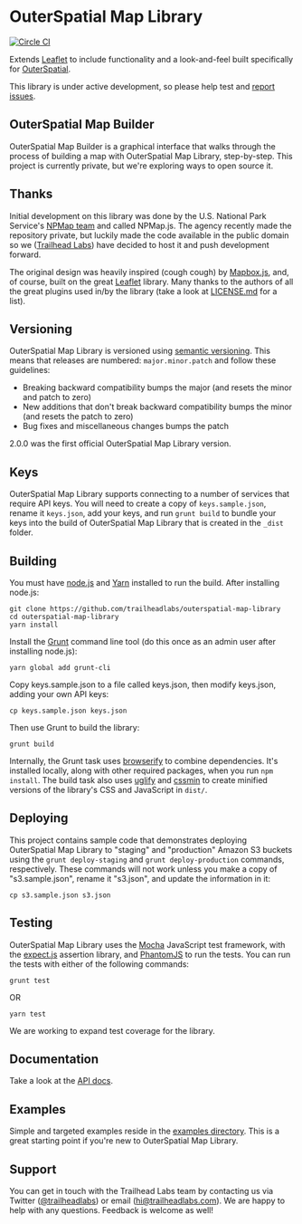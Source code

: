 # OuterSpatial Map Library

[![Circle CI](https://circleci.com/gh/trailheadlabs/outerspatial-map-library.svg?style=svg)](https://circleci.com/gh/trailheadlabs/outerspatial-map-library)

Extends [Leaflet](http://leafletjs.com) to include functionality and a look-and-feel built specifically for [OuterSpatial](https://www.outerspatial.com).

This library is under active development, so please help test and [report issues](https://github.com/trailheadlabs/outerspatial-map-library/issues).

## OuterSpatial Map Builder

OuterSpatial Map Builder is a graphical interface that walks through the process of building a map with OuterSpatial Map Library, step-by-step. This project is currently private, but we're exploring ways to open source it.

## Thanks

Initial development on this library was done by the U.S. National Park Service's [NPMap team](https://www.nps.gov/npmap/) and called NPMap.js. The agency recently made the repository private, but luckily made the code available in the public domain so we ([Trailhead Labs](https://www.trailheadlabs.com)) have decided to host it and push development forward.

The original design was heavily inspired (cough cough) by [Mapbox.js](https://github.com/mapbox/mapbox.js), and, of course, built on the great [Leaflet](http://leafletjs.com) library. Many thanks to the authors of all the great plugins used in/by the library (take a look at [LICENSE.md](https://github.com/trailheadlabs/outerspatial-map-library/blob/master/LICENSE.md) for a list).

## Versioning

OuterSpatial Map Library is versioned using [semantic versioning](http://semver.org). This means that releases are numbered: `major.minor.patch` and follow these guidelines:

- Breaking backward compatibility bumps the major (and resets the minor and patch to zero)
- New additions that don't break backward compatibility bumps the minor (and resets the patch to zero)
- Bug fixes and miscellaneous changes bumps the patch

2.0.0 was the first official OuterSpatial Map Library version.

## Keys

OuterSpatial Map Library supports connecting to a number of services that require API keys. You will need to create a copy of `keys.sample.json`, rename it `keys.json`, add your keys, and run `grunt build` to bundle your keys into the build of OuterSpatial Map Library that is created in the `_dist` folder.

## Building

You must have [node.js](https://nodejs.org/) and [Yarn](https://yarnpkg.com/) installed to run the build. After installing node.js:

    git clone https://github.com/trailheadlabs/outerspatial-map-library
    cd outerspatial-map-library
    yarn install

Install the [Grunt](http://gruntjs.com/) command line tool (do this once as an admin user after installing node.js):

    yarn global add grunt-cli

Copy keys.sample.json to a file called keys.json, then modify keys.json, adding your own API keys:

    cp keys.sample.json keys.json

Then use Grunt to build the library:

    grunt build

Internally, the Grunt task uses [browserify](https://github.com/substack/node-browserify) to combine dependencies. It's installed locally, along with other required packages, when you run `npm install`. The build task also uses [uglify](https://github.com/gruntjs/grunt-contrib-uglify) and [cssmin](https://npmjs.org/package/grunt-contrib-cssmin) to create minified versions of the library's CSS and JavaScript in `dist/`.

## Deploying

This project contains sample code that demonstrates deploying OuterSpatial Map Library to "staging" and "production" Amazon S3 buckets using the `grunt deploy-staging` and `grunt deploy-production` commands, respectively. These commands will not work unless you make a copy of "s3.sample.json", rename it "s3.json", and update the information in it:

    cp s3.sample.json s3.json

## Testing

OuterSpatial Map Library uses the [Mocha](https://mochajs.org) JavaScript test framework, with the [expect.js](https://github.com/Automattic/expect.js) assertion library, and [PhantomJS](http://phantomjs.org/) to run the tests. You can run the tests with either of the following commands:

    grunt test

OR

    yarn test

We are working to expand test coverage for the library.

## Documentation

Take a look at the [API docs](https://github.com/trailheadlabs/outerspatial-map-library/blob/master/api/index.md).

## Examples

Simple and targeted examples reside in the [examples directory](https://github.com/trailheadlabs/outerspatial-map-library/blob/master/examples/). This is a great starting point if you're new to OuterSpatial Map Library.

## Support

You can get in touch with the Trailhead Labs team by contacting us via Twitter ([@trailheadlabs](https://twitter.com/trailheadlabs)) or email ([hi@trailheadlabs.com](mailto:hi@trailheadlabs.com)). We are happy to help with any questions. Feedback is welcome as well!
